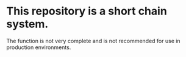 # This repository is a short chain system.

The function is not very complete and is not recommended for use in production environments.